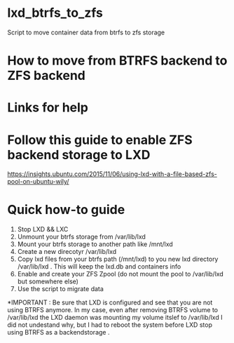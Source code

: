 # lxd_btrfs_to_zfs
Script to move container data from btrfs to zfs storage

# How to move from BTRFS backend to ZFS backend

# Links for help
# Follow this guide to enable ZFS backend storage to LXD
https://insights.ubuntu.com/2015/11/06/using-lxd-with-a-file-based-zfs-pool-on-ubuntu-wily/

# Quick how-to guide 
1. Stop LXD && LXC 
2. Unmount your btrfs storage from /var/lib/lxd 
3. Mount your btrfs storage to another path like /mnt/lxd
4. Create a new direcotyr /var/lib/lxd 
5. Copy lxd files from your btrfs path (/mnt/lxd) to you new lxd directory /var/lib/lxd . This will keep the lxd.db and containers info
6. Enable and create your ZFS Zpool (do not mount the pool to /var/lib/lxd but somewhere else)
7. Use the script to migrate data 

*IMPORTANT : 
Be sure that LXD is configured and see that you are not using BTRFS anymore.
In my case, even after removing BTRFS volume to /var/lib/lxd  the LXD daemon was mounting my volume itslef to /var/lib/lxd 
I did not undestand why, but I had to reboot the system before LXD stop using BTRFS as a backendstorage .

